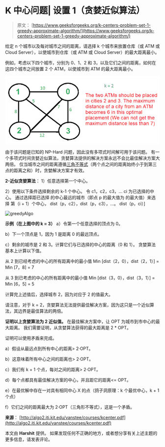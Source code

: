 # K 中心问题| 设置 1（贪婪近似算法）

> 原文： [https://www.geeksforgeeks.org/k-centers-problem-set-1-greedy-approximate-algorithm/](https://www.geeksforgeeks.org/k-centers-problem-set-1-greedy-approximate-algorithm/)

给定 n 个城市以及每对城市之间的距离，请选择 k 个城市来放置仓库（或 ATM 或 Cloud Server），以使城市到仓库（或 ATM 或 Cloud Server）的最大距离最小。

例如，考虑以下四个城市，分别为 0、1、2 和 3，以及它们之间的距离，如何在这四个城市之间放置 2 个 ATM，以使城市到 ATM 的最大距离最小。

[![kcenters1](img/31fdca6e93489553fc51d0cb77097c54.png)](https://www.geeksforgeeks.org/k-centers-problem-set-1-greedy-approximate-algorithm/kcenters1/)

由于该问题是已知的 NP-Hard 问题，因此没有多项式时间解可用于该问题。 有一个多项式时间贪婪近似算法，贪婪算法提供的解决方案永远不会比最佳解决方案大两倍。 仅当城市之间的距离遵循[三角不等式](http://en.wikipedia.org/wiki/Triangle_inequality)（两个点之间的距离始终小于到第三点的距离之和）时，贪婪解决方案才有效。

**2-近似贪婪算法**：
1）任意选择第一个中心。

2）使用以下条件选择剩余的 k-1 个中心。
令 c1，c2，c3，... ci 为已选择的中心。 通过选择距已选择
的中心最远的城市（即点 p 的最大值为
的最大值）来选择
第（i + 1）个中心， dist（p，c2），dist（p，c3），…。 dist（p，ci）]

![greedyAlgo](img/3c36fed023d9cfc254e69c97f514ccc2.png)

**示例（在上图中的 k = 3）**
a）令第一个任意选择的顶点为 0。

b）下一个顶点是 1，因为 1 是距离 0 的最远顶点。

c）剩余的城市是 2 和 3。计算它们与已选择的中心的距离（0 和 1）。 贪婪算法基本上计算以下值。

从 2 到已经考虑的中心的所有距离中的最小值
Min [dist（2，0），dist（2，1）] = Min [7，8] = 7

从 3 到已考虑的中心的所有距离中的最小值
Min [dist（3，0），dist（3，1）] = Min [6，5] = 5

计算完上述值后，选择城市 2，因为对应于 2 的值最大。

请注意，对于 k = 2，贪婪算法无法提供最佳解决方案，因为这只是一个近似算法，其边界是最佳算法的两倍。

**证明以上贪婪算法为 2 近似值。**
在最佳解决方案中，让 OPT 为城市到市中心的最大距离。 我们需要证明，从贪婪算法获得的最大距离是 2 * OPT。

证明可以使用矛盾来完成。

a）假设从最远点到所有中心的距离> 2·OPT。

b）这意味着所有中心之间的距离也> 2·OPT。

c）我们有 k + 1 个点，每对之间的距离> 2·OPT。

d）每个点都具有最佳解决方案的中心，并且距它的距离<= OPT。

e）在最优解中存在一对具有相同中心 X 的点（鸽子洞原理：k 个最优中心，k + 1 个点）

f）它们之间的距离最大为 2·OPT（三角形不等式），这是一个矛盾。

**来源**：
[http://algo2.iti.kit.edu/vanstee/courses/kcenter.pdf](http://algo2.iti.kit.edu/vanstee/courses/kcenter.pdf)

本文由 **Harshit** 提供。 如果发现任何不正确的地方，或者想分享有关上述主题的更多信息，请发表评论。

